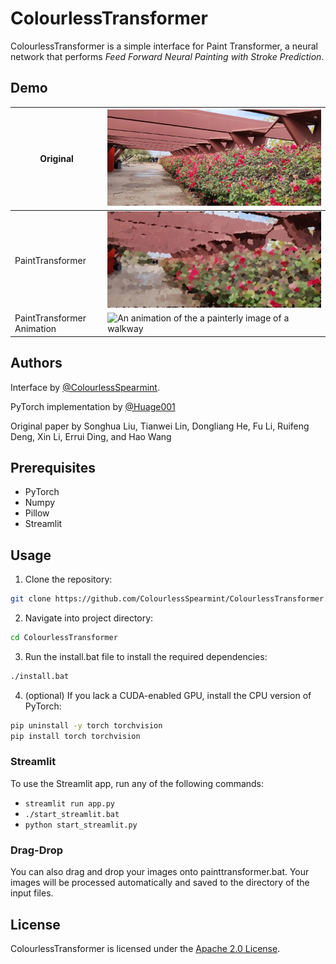 # ColourlessTransformer

ColourlessTransformer is a simple interface for Paint Transformer, a neural network that performs *Feed Forward Neural Painting with Stroke Prediction*.

## Demo
<table>
  <thead>
    <tr>
      <th>Original</th>
      <th><img src="images\walkway.jpg" alt="A photo of a walkway with rose bushes"></th>
    </tr>
  </thead>
  <tbody>
    <tr>
      <td>PaintTransformer</td>
      <td><img src="images\walkway_painttransformer.jpg" alt="A painterly image of a walkway with rose bushes"></td>
    </tr>
    <tr>
      <td>PaintTransformer Animation</td>
      <td><img src="images\walkway.gif" alt="An animation of the a painterly image of a walkway"></td>
    </tr>
  </tbody>
</table>

## Authors

Interface by [@ColourlessSpearmint](https://github.com/ColourlessSpearmint).

PyTorch implementation by [@Huage001](https://github.com/Huage001) 

Original paper by Songhua Liu, Tianwei Lin, Dongliang He, Fu Li, Ruifeng Deng, Xin Li, Errui Ding, and Hao Wang

## Prerequisites

- PyTorch
- Numpy
- Pillow
- Streamlit

## Usage

1. Clone the repository:

```bash
git clone https://github.com/ColourlessSpearmint/ColourlessTransformer.git
```
2. Navigate into project directory:

```bash
cd ColourlessTransformer
```

3. Run the install.bat file to install the required dependencies:
```bash
./install.bat
```

4. (optional) If you lack a CUDA-enabled GPU, install the CPU version of PyTorch:

```bash
pip uninstall -y torch torchvision
pip install torch torchvision
```

### Streamlit

To use the Streamlit app, run any of the following commands:

- ```streamlit run app.py```
- ```./start_streamlit.bat```
- ```python start_streamlit.py```

### Drag-Drop

You can also drag and drop your images onto painttransformer.bat. Your images will be processed automatically and saved to the directory of the input files.

## License

ColourlessTransformer is licensed under the [Apache 2.0 License](https://www.apache.org/licenses/LICENSE-2.0).